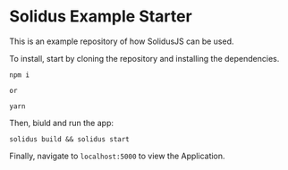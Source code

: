 # Solidus Example Starter
This is an example repository of how SolidusJS can be used.

To install, start by cloning the repository and installing the dependencies.
```
npm i

or

yarn
```
Then, biuld and run the app:
```
solidus build && solidus start
```
Finally, navigate to `localhost:5000` to view the Application.
